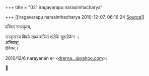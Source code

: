 +++
title = "021 iragavarapu narasimhacharya"

+++
[[iragavarapu narasimhacharya	2010-12-07, 06:16:24 [Source](https://groups.google.com/g/bvparishat/c/BWQLBH68Y7E)]]



परिषदं नमस्कृत्य,  

संस्कृतस्य विषये साध्वाशंसितं श्लोके सुश्लोकेन ।  
अभिवाद्य,  
ऐवियन्।

2010/12/6 narayanan er \<[drerna...@yahoo.com]()\>:



